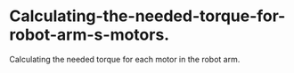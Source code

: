 # Calculating-the-needed-torque-for-robot-arm-s-motors.
Calculating the needed torque for each motor in the robot arm.
